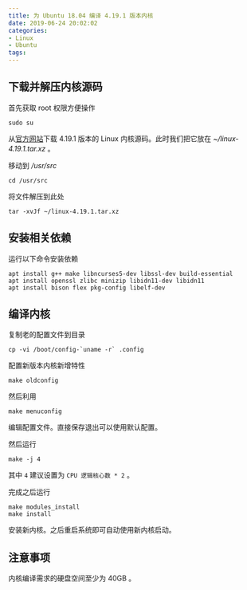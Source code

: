 ```yaml
---
title: 为 Ubuntu 18.04 编译 4.19.1 版本内核
date: 2019-06-24 20:02:02
categories:
- Linux
- Ubuntu
tags:
---
```

## 下载并解压内核源码

首先获取 root 权限方便操作

```
sudo su
```

从[官方网站](https://www.kernel.org/)下载 4.19.1 版本的 Linux 内核源码。此时我们把它放在 *~/linux-4.19.1.tar.xz* 。

移动到 */usr/src*

```
cd /usr/src
```

将文件解压到此处

```
tar -xvJf ~/linux-4.19.1.tar.xz
```

## 安装相关依赖

运行以下命令安装依赖

```
apt install g++ make libncurses5-dev libssl-dev build-essential
apt install openssl zlibc minizip libidn11-dev libidn11
apt install bison flex pkg-config libelf-dev
```

## 编译内核

复制老的配置文件到目录

```
cp -vi /boot/config-`uname -r` .config
```

配置新版本内核新增特性

```
make oldconfig
```

然后利用

```
make menuconfig
```

编辑配置文件。直接保存退出可以使用默认配置。

然后运行

```
make -j 4
```

其中 `4` 建议设置为 `CPU 逻辑核心数 * 2` 。

完成之后运行

```
make modules_install
make install
```

安装新内核。之后重启系统即可自动使用新内核启动。

## 注意事项

内核编译需求的硬盘空间至少为 40GB 。
